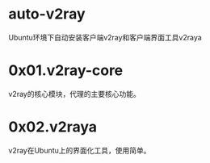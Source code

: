 # auto-v2ray
Ubuntu环境下自动安装客户端v2ray和客户端界面工具v2raya

# 0x01.v2ray-core

v2ray的核心模块，代理的主要核心功能。

# 0x02.v2raya

v2ray在Ubuntu上的界面化工具，使用简单。